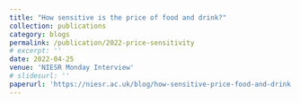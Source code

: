 ```yaml
---
title: "How sensitive is the price of food and drink?"
collection: publications
category: blogs
permalink: /publication/2022-price-sensitivity
# excerpt: ''
date: 2022-04-25
venue: 'NIESR Monday Interview'
# slidesurl: ''
paperurl: 'https://niesr.ac.uk/blog/how-sensitive-price-food-and-drink'
---
```

